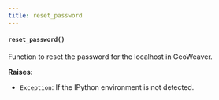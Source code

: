 ```yaml
---
title: reset_password
---
```

#### `reset_password()`

Function to reset the password for the localhost in GeoWeaver.


**Raises:**

- `Exception`: If the IPython environment is not detected.
